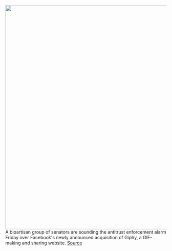 <img src='https://cdn.vox-cdn.com/thumbor/F3Vuc0JqfGwkfri1dl1D2QdHW_0=/0x0:6000x4000/1200x800/filters:focal(2520x1520:3480x2480)/cdn.vox-cdn.com/uploads/chorus_image/image/66805225/1197634661.jpg.0.jpg' width='700px' /><br/>
A bipartisan group of senators are sounding the antitrust enforcement alarm Friday over Facebook's newly announced acquisition of Giphy, a GIF-making and sharing website.
<a href='https://www.theverge.com/2020/5/15/21260653/facebook-giphy-acquisition-merger-elizabeth-warren-amy-klobuchar-josh-hawley-senate-antitrust'> Source <a/>